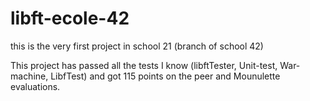 # libft-ecole-42
this is the very first project in school 21 (branch of school 42)

This project has passed all the tests I know (libftTester, Unit-test, War-machine, LibfTest) and got 115 points on the peer and Mounulette evaluations.
